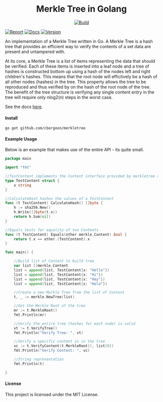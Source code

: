 <h1 align="center">Merkle Tree in Golang</h1>
<p align="center">
<a href="https://travis-ci.org/cbergoon/merkletree"><img src="https://travis-ci.org/cbergoon/merkletree.svg?branch=master" alt="Build"></a>

<a href="https://goreportcard.com/report/github.com/cbergoon/merkletree"><img src="https://goreportcard.com/badge/github.com/cbergoon/merkletree" alt="Report"></a>
<a href="https://godoc.org/github.com/cbergoon/merkletree"><img src="https://img.shields.io/badge/godoc-reference-brightgreen.svg" alt="Docs"></a>
<a href="#"><img src="https://img.shields.io/badge/version-0.1.0-brightgreen.svg" alt="Version"></a>
</p>

An implementation of a Merkle Tree written in Go. A Merkle Tree is a hash tree that provides an efficient way to verify
the contents of a set data are present and untampered with.

At its core, a Merkle Tree is a list of items representing the data that should be verified. Each of these items
is inserted into a leaf node and a tree of hashes is constructed bottom up using a hash of the nodes left and
right children's hashes. This means that the root node will effictively be a hash of all other nodes (hashes) in
the tree. This property allows the tree to be reproduced and thus verified by on the hash of the root node
of the tree. The benefit of the tree structure is verifying any single content entry in the tree will require only
nlog2(n) steps in the worst case.

See the docs [here](https://godoc.org/github.com/cbergoon/merkletree).

#### Install
```
go get github.com/cbergoon/merkletree
```

#### Example Usage
Below is an example that makes use of the entire API - its quite small.
```go
package main

import "fmt"

//TestContent implements the Content interface provided by merkletree and represents the content stored in the tree.
type TestContent struct {
	x string
}

//CalculateHash hashes the values of a TestContent
func (t TestContent) CalculateHash() []byte {
	h := sha256.New()
	h.Write([]byte(t.x))
	return h.Sum(nil)
}

//Equals tests for equality of two Contents
func (t TestContent) Equals(other merkle.Content) bool {
	return t.x == other.(TestContent).x
}

func main() {

    //Build list of Content to build tree
    var list []merkle.Content
    list = append(list, TestContent{x: "Hello"})
    list = append(list, TestContent{x: "Hi"})
    list = append(list, TestContent{x: "Hey"})
    list = append(list, TestContent{x: "Hola"})

    //Create a new Merkle Tree from the list of Content
    t, _ := merkle.NewTree(list)

    //Get the Merkle Root of the tree
    mr := t.MerkleRoot()
    fmt.Println(mr)

    //Verify the entire tree (hashes for each node) is valid
    vt := t.VerifyTree()
    fmt.Println("Verify Tree: ", vt)

    //Verify a specific content in in the tree
    vc := t.VerifyContent(t.MerkleRoot(), list[0])
    fmt.Println("Verify Content: ", vc)

    //String representation
    fmt.Println(t)

}
```

#### License
This project is licensed under the MIT License.
